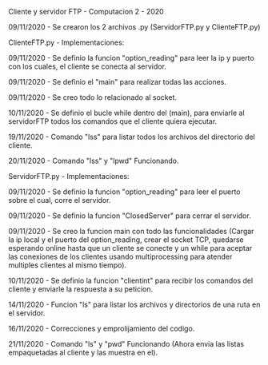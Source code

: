 Cliente y servidor FTP - Computacion 2 - 2020

09/11/2020 - Se crearon los 2 archivos .py (ServidorFTP.py y ClienteFTP.py)

ClienteFTP.py - Implementaciones:

09/11/2020 - Se definio la funcion "option_reading" para leer la ip y puerto con los cuales, el cliente se conecta al servidor.

09/11/2020 - Se definio el "main" para realizar todas las acciones.

09/11/2020 - Se creo todo lo relacionado al socket.

10/11/2020 - Se definio el bucle while dentro del (main), para enviarle al servidorFTP todos los comandos que el cliente quiera ejecutar.

19/11/2020 - Comando "lss" para listar todos los archivos del directorio del cliente.

20/11/2020 - Comando "lss" y "lpwd" Funcionando.



ServidorFTP.py - Implementaciones:

09/11/2020 - Se definio la funcion "option_reading" para leer el puerto sobre el cual, corre el servidor.

09/11/2020 - Se definio la funcion "ClosedServer" para cerrar el servidor.

09/11/2020 - Se creo la funcion main con todo las funcionalidades (Cargar la ip local y el puerto del option_reading, crear el socket TCP, quedarse esperando online hasta que un cliente se conecte y un while para aceptar las conexiones de los clientes usando multiprocessing para atender multiples clientes al mismo tiempo).

10/11/2020 - Se definio la funcion "clientint" para recibir los comandos del cliente y enviarle la respuesta a su peticion.

14/11/2020 - Funcion "ls" para listar los archivos y directorios de una ruta en el servidor.

16/11/2020 - Correcciones y emprolijamiento del codigo.

21/11/2020 - Comando "ls" y "pwd" Funcionando (Ahora envia las listas empaquetadas al cliente y las muestra en el).